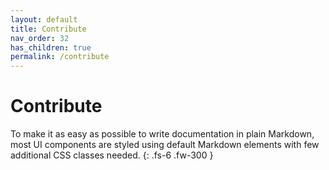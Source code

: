```yaml
---
layout: default
title: Contribute
nav_order: 32
has_children: true
permalink: /contribute
---
```


# Contribute

To make it as easy as possible to write documentation in plain Markdown, most UI components are styled using default Markdown elements with few additional CSS classes needed.
{: .fs-6 .fw-300 }
